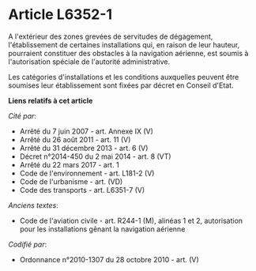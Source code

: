 # Article L6352-1

A l'extérieur des zones grevées de servitudes de dégagement, l'établissement de certaines installations qui, en raison de
leur hauteur, pourraient constituer des obstacles à la navigation aérienne, est soumis à l'autorisation spéciale de
l'autorité administrative.

Les catégories d'installations et les conditions auxquelles peuvent être soumises leur établissement sont fixées par décret
en Conseil d'Etat.

**Liens relatifs à cet article**

_Cité par_:

  - Arrêté du 7 juin 2007 - art. Annexe IX (V)
  - Arrêté du 26 août 2011 - art. 11 (V)
  - Arrêté du 31 décembre 2013 - art. 6 (V)
  - Décret n°2014-450 du 2 mai 2014 - art. 8 (VT)
  - Arrêté du 22 mars 2017 - art. 1
  - Code de l'environnement - art. L181-2 (V)
  - Code de l'urbanisme - art. (VD)
  - Code des transports - art. L6351-7 (V)

_Anciens textes_:

  - Code de l'aviation civile - art. R244-1 (M), alinéas 1 et 2, autorisation pour les installations gênant la navigation aérienne

_Codifié par_:

  - Ordonnance n°2010-1307 du 28 octobre 2010 - art. (V)

